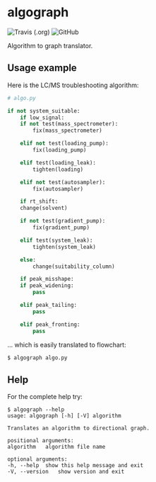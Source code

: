 # algograph

![Travis (.org)](https://img.shields.io/travis/genadijrazdorov/algograph?logo=travis)
![GitHub](https://img.shields.io/github/license/genadijrazdorov/algograph)

Algorithm to graph translator.

## Usage example

Here is the LC/MS troubleshooting algorithm:

```python
# algo.py

if not system_suitable:
    if low_signal:
	if not test(mass_spectrometer):
	    fix(mass_spectrometer)

	elif not test(loading_pump):
	    fix(loading_pump)

	elif test(loading_leak):
	    tighten(loading)

	elif not test(autosampler):
	    fix(autosampler)

    if rt_shift:
	change(solvent)

	if not test(gradient_pump):
	    fix(gradient_pump)

	elif test(system_leak):
	    tighten(system_leak)

	else:
	    change(suitability_column)

    if peak_misshape:
	if peak_widening:
	    pass

	elif peak_tailing:
	    pass

	elif peak_fronting:
	    pass

```

... which is easily translated to flowchart:

```bash
$ algograph algo.py

```

## Help

For the complete help try:

```
$ algograph --help
usage: algograph [-h] [-V] algorithm 

Translates an algorithm to directional graph.

positional arguments:
algorithm	algorithm file name

optional arguments:
-h, --help	show this help message and exit
-V, --version	show version and exit

```
